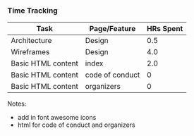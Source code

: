 
### Time Tracking
| Task      | Page/Feature | HRs Spent |
| ----------- | ----------- | ------|
| Architecture | Design | 0.5 |
| Wireframes   | Design | 4.0 |
| Basic HTML content | index | 2.0 |
| Basic HTML content | code of conduct | 0 |
| Basic HTML content | organizers | 0 |

Notes:
 - add in font awesome icons
 - html for code of conduct and organizers